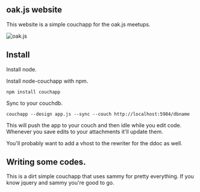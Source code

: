 ## oak.js website

This website is a simple couchapp for the oak.js meetups.

![oak.js](http://substack.net/images/oakjs.png)

## Install

Install node.

Install node-couchapp with npm.

    npm install couchapp
    
Sync to your couchdb.

    couchapp --design app.js --sync --couch http://localhost:5984/dbname
    
This will push the app to your couch and then idle while you edit code. Whenever you save edits to your attachments it'll update them.

You'll probably want to add a vhost to the rewriter for the ddoc as well.
    
## Writing some codes.

This is a dirt simple couchapp that uses sammy for pretty everything. If you know jquery and sammy you're good to go.
